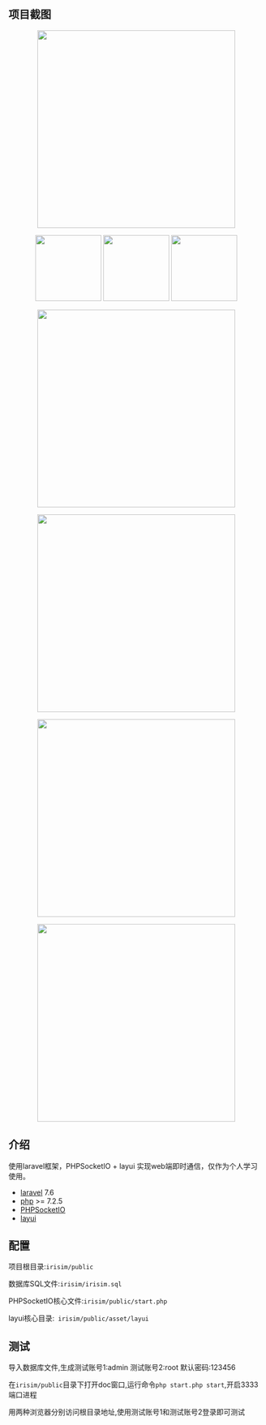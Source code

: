 ## 项目截图
<p align="center">
<img src="https://images.cnblogs.com/cnblogs_com/52lnamp/1227761/t_200514032110登录.png" width="390">
</p>
<p align="center">
<img src="https://images.cnblogs.com/cnblogs_com/52lnamp/1227761/t_200514031026主面板.png" width="130">
<img src="https://images.cnblogs.com/cnblogs_com/52lnamp/1227761/o_200514031223群组面板.png" width="130">
<img src="https://images.cnblogs.com/cnblogs_com/52lnamp/1227761/t_200514032139最近联系人面板.png" width="130">
</p>
<p align="center">
<img src="https://images.cnblogs.com/cnblogs_com/52lnamp/1227761/t_200514032307聊天面板.png" width="390">
</p>
<p align="center">
<img src="https://images.cnblogs.com/cnblogs_com/52lnamp/1227761/t_200514032511消息盒子.png" width="390">
</p>
<p align="center">
<img src="https://images.cnblogs.com/cnblogs_com/52lnamp/1227761/t_200514032650查找.png" width="390">
</p>
<p align="center">
<img src="https://github.com/EcoIris/irisim/public/asset/image/背景.png" width="390">
</p>

## 介绍

使用laravel框架，PHPSocketIO + layui 实现web端即时通信，仅作为个人学习使用。
- [laravel](https://learnku.com/docs/laravel/7.x/installation/7447) 7.6
- [php](https://www.php.net/downloads) >= 7.2.5
- [PHPSocketIO](https://github.com/walkor/phpsocket.io)
- [layui](https://www.layui.com/doc/modules/layim.html)

## 配置

项目根目录:```irisim/public```

数据库SQL文件:```irisim/irisim.sql```

PHPSocketIO核心文件:```irisim/public/start.php```

layui核心目录:``` irisim/public/asset/layui```

## 测试
导入数据库文件,生成测试账号1:admin  测试账号2:root  默认密码:123456

在```irisim/public```目录下打开doc窗口,运行命令```php start.php start```,开启3333端口进程

用两种浏览器分别访问根目录地址,使用测试账号1和测试账号2登录即可测试
